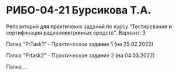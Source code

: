 # РИБО-04-21 Бурсикова Т.А.
Репозиторий для практичеких заданий по курсу "Тестирование и cертификация радиоэлектронных средств".
Вариант: 3

Папка "PrTask1" - Практическое задание 1 (на 25.02.2022)

Папка "Prtask2" - Практическое задание 2 (на 04.03.2022)

Папка ..
